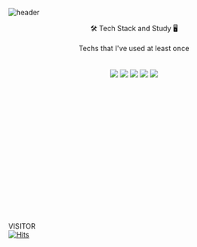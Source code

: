 ![header](https://capsule-render.vercel.app/api?type=waving&color=0:FFFFFF,100:FFFFFF&height=300&section=header&text=CHOISEOKJAE%20&textcolor=white&fontSize=70&desc=Welcome%20to%20my%20Git&fontColor=ffffff&animation=twinkling&descsize=50&descAlignY=90)


<div align="center">🛠 Tech Stack and Study 🖥 </div>
<br/><div align="center">Techs that I've used at least once</div>
<br/>
<br/>
<div align="center"></a>
<img src="https://img.shields.io/badge/java-%23ED8B00?style=flat&logo=java&logoColor=white" style="max-width: 100%;">
<img src="https://img.shields.io/badge/Spring-6DB33F?style=flat&logo=Spring&logoColor=white" style="max-width: 100%;">
<img src="https://img.shields.io/badge/Javascript-ffb13b?style=flat-square&amp;logo=javascript&amp;logoColor=white" style="max-width: 100%;">
<img src="https://img.shields.io/badge/React-61DAFB?style=flat&logo=React&logoColor=white" style="max-width: 100%;">
<img src="https://img.shields.io/badge/node.js-339933?style=flat&logo=Node.js&logoColor=white">

</div>
<br/>
<br/>
<br/>
<br/>
<br/>
<br/>
<br/>
<br/>
<br/>
<br/>
<br/>
<br/>
<br/>
<br/>
<br/>
<br/>

VISITOR   
[![Hits](https://hits.seeyoufarm.com/api/count/incr/badge.svg?url=https%3A%2F%2Fgithub.com%2F520kk%2Fhit-counter&count_bg=%23A3D0F0&title_bg=%230641BA&icon=&icon_color=%23E7E7E7&title=Visitor&edge_flat=false)](https://hits.seeyoufarm.com)
